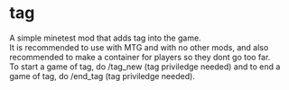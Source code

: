 # tag
A simple minetest mod that adds tag into the game.<br>
It is recommended to use with MTG and with no other mods, and also recommended to make a container for players so they dont go too far.<br>
To start a game of tag, do /tag_new (tag priviledge needed) and to end a game of tag, do /end_tag (tag priviledge needed).
